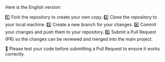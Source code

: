 Here is the English version:

1️⃣ Fork the repository to create your own copy.
2️⃣ Clone the repository to your local machine.
3️⃣ Create a new branch for your changes.
4️⃣ Commit your changes and push them to your repository.
5️⃣ Submit a Pull Request (PR) so the changes can be reviewed and merged into the main project.

🔹 Please test your code before submitting a Pull Request to ensure it works correctly.
